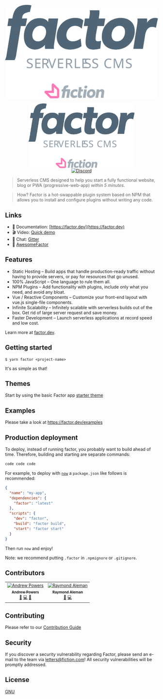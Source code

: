 ![Fiction](./factor.svg)

<p align="center">
  <img src="./factor.svg" width="350" style="width: 350px;display:block;">
  <a href="https://gitter.im/fiction-com/community"><img src="https://badgen.net/badge/chat/on%20Gitter" alt="Discord"></a>
 </p>

> Serverless CMS designed to help you start a fully functional website, blog or PWA (progressive-web-app) *within 5 minutes*.

> How? Factor is a hot-swappable plugin system based on NPM that allows you to install and configure plugins without writing any code.

## Links

- 📘 Documentation: [https://factor.dev](https://factor.dev)
- 🎬 Video: [Quick demo](https://www.youtube.com/channel/UCQ8sF_omtjTrptpm3Smnx3w)
- 💬 Chat: [Gitter](https://gitter.im/fiction-com/community)
- 🌟 [AwesomeFactor](https://awesome.factor.dev/)

## Features

- Static Hosting – Build apps that handle production-ready traffic without having to provide servers, or pay for resources that go unused.
- 100% JavaScript – One language to rule them all.
- NPM Plugins – Add functionality with plugins, include only what you need, and avoid any bloat.
- Vue / Reactive Components – Customize your front-end layout with vue.js single-file components.
- Infinite Scalability – Infinitely scalable with serverless builds out of the box. Get rid of large server request and save money.
- Faster Development – Launch serverless applications at record speed and low cost.

Learn more at [factor.dev](https://factor.dev).


## Getting started

```
$ yarn factor <project-name>
```

It's as simple as that!

## Themes
Start by using the basic Factor app [starter theme](#starter-theme-url)

## Examples

Please take a look at https://factor.dev/examples

## Production deployment

To deploy, instead of running factor, you probably want to build ahead of time. Therefore, building and starting are separate commands:

```bash
code code code
```

For example, to deploy with [`now`](https://zeit.co/now) a `package.json` like follows is recommended:
```json
{
  "name": "my-app",
  "dependencies": {
    "factor": "latest"
  },
  "scripts": {
    "dev": "factor",
    "build": "factor build",
    "start": "factor start"
  }
}
```

Then run `now` and enjoy!

Note: we recommend putting `.factor` in `.npmignore` or `.gitignore`.


## Contributors
<!-- ALL-CONTRIBUTORS-LIST:START - Do not remove or modify this section -->
<!-- prettier-ignore -->
<table><tr><td align="center"><a href="https://github.com/arpowers"><img src="https://avatars2.githubusercontent.com/u/308134?s=460&v=4" width="120px;" alt="Andrew Powers"/><br /><sub><b>Andrew Powers</b></sub></a><br /><a href="https://github.com/fiction-com/factor/issues?q=author%3Aarpowers" title="Bug reports">🐛</a> <a href="https://github.com/fiction-com/factor/commits?author=arpowers" title="Code">💻</a> <a href="https://github.com/fiction-com/factor/commits?author=arpowers" title="Documentation">📖</a></td><td align="center"><a href="https://github.com/finestpixels"><img src="https://avatars3.githubusercontent.com/u/2752967?s=460&v=4" width="120px;" alt="Raymond Aleman"/><br /><sub><b>Raymond Aleman</b></sub></a><br /><a href="#design-finestpixels" title="Design">🎨</a> <a href="https://github.com/fiction-com/factor/commits?author=finestpixels" title="Code">💻</a></td></tr></table>

<!-- ALL-CONTRIBUTORS-LIST:END -->

## Contributing

Please refer to our [Contribution Guide](https://factor.fiction.com/guide/contribution)


## Security

If you discover a security vulnerability regarding Factor, please send an e-mail to the team via letters@fiction.com! All security vulnerabilities will be promptly addressed.

## License

[GNU](https://github.com/fiction-com/factor/blob/master/LICENSE)
